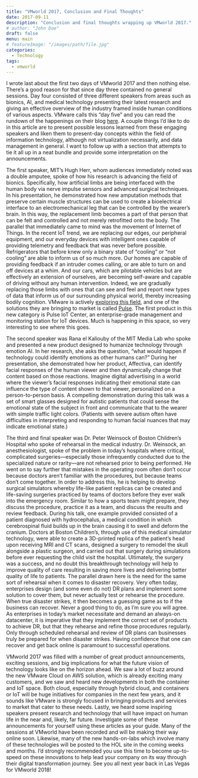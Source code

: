 ```yaml
---
title: "VMworld 2017, Conclusion and Final Thoughts"
date: 2017-09-11
description: "Conclusion and final thoughts wrapping up VMworld 2017."
# author: "John Doe"
draft: false
menu: main
# featureImage: "/images/path/file.jpg"
categories:
  - Technology
tags:
  - vmworld
---
```


I wrote last about the first two days of VMworld 2017 and then nothing else. There’s a good reason for that since day three contained no general sessions. Day four consisted of three different speakers from areas such as bionics, AI, and medical technology presenting their latest research and giving an effective overview of the industry framed inside human conditions of various aspects. VMware calls this “day five” and you can read the rundown of the happenings on their blog [here](https://blogs.vmware.com/vmworld/2017/08/vmworld-2017-us-recap-day-five.html). A couple things I’d like to do in this article are to present possible lessons learned from these engaging speakers and liken them to present-day concepts within the field of information technology, although not virtualization necessarily, and data management in general. I want to follow up with a section that attempts to tie it all up in a neat bundle and provide some interpretation on the announcements.

The first speaker, MIT’s Hugh Herr, whom audiences immediately noted was a double amputee, spoke of how his research is advancing the field of bionics. Specifically, how artificial limbs are being interfaced with the human body via nerve impulse sensors and advanced surgical techniques. In his presentation, he demonstrated how new amputation methods that preserve certain muscle structures can be used to create a bioelectrical interface to an electromechanical leg that can be controlled by the wearer’s brain. In this way, the replacement limb becomes a part of that person that can be felt and controlled and not merely retrofitted onto the body. The parallel that immediately came to mind was the movement of Internet of Things. In the recent IoT trend, we are replacing our edges, our peripheral equipment, and our everyday devices with intelligent ones capable of providing telemetry and feedback that was never before possible. Refrigerators that before knew only a binary state of “cooling” or “not cooling” are able to inform us of so much more. Our homes are capable of providing feedback if an intruder comes calling, or are able to turn on and off devices at a whim. And our cars, which are pilotable vehicles but are effectively an extension of ourselves, are becoming self-aware and capable of driving without any human intervention. Indeed, we are gradually replacing those limbs with ones that can see and feel and report new types of data that inform us of our surrounding physical world, thereby increasing bodily cognition. VMware is actively [exploring this field](https://www.vmware.com/solutions/iot.html), and one of the solutions they are bringing to market is called [Pulse](https://www.vmware.com/products/pulse.html). The first product in this new category is Pulse IoT Center, an enterprise-grade management and monitoring station for IoT devices. Much is happening in this space, so very interesting to see where this goes.

The second speaker was Rana el Kaliouby of the MIT Media Lab who spoke and presented a new product designed to humanize technology through emotion AI. In her research, she asks the question, “what would happen if technology could identify emotions as other humans can?” During her presentation, she demonstrated how her product, Affectiva, can identify facial responses of the human viewer and then dynamically change that content based on those reactions. Imagine digital advertising in a world where the viewer’s facial responses indicating their emotional state can influence the type of content shown to that viewer, personalized on a person-to-person basis. A compelling demonstration during this talk was a set of smart glasses designed for autistic patients that could sense the emotional state of the subject in front and communicate that to the wearer with simple traffic light colors. (Patients with severe autism often have difficulties in interpreting and responding to human facial nuances that may indicate emotional state.)

The third and final speaker was Dr. Peter Weinsock of Boston Children’s Hospital who spoke of rehearsal in the medical industry. Dr. Weinsock, an anesthesiologist, spoke of the problem in today’s hospitals where critical, complicated surgeries—especially those infrequently conducted due to the specialized nature or rarity—are not rehearsed prior to being performed. He went on to say further that mistakes in the operating room often don’t occur because doctors aren’t familiar with the procedures, but because teams don’t come together. In order to address this, he is helping to develop surgical simulators whereby life-like patient replicas can be created and life-saving surgeries practiced by teams of doctors before they ever walk into the emergency room. Similar to how a sports team might prepare, they discuss the procedure, practice it as a team, and discuss the results and review feedback. During his talk, one example provided consisted of a patient diagnosed with hydrocephalus, a medical condition in which cerebrospinal fluid builds up in the brain causing it to swell and deform the cranium. Doctors at Boston Children’s, through use of this medical simulator technology, were able to create a 3D-printed replica of the patient’s head upon receiving MRI and CT scans, designed a surgery to remodel the skull alongside a plastic surgeon, and carried out that surgery during simulations before ever requesting the child visit the hospital. Ultimately, the surgery was a success, and no doubt this breakthrough technology will help to improve quality of care resulting in saving more lives and delivering better quality of life to patients. The parallel drawn here is the need for the same sort of rehearsal when it comes to disaster recovery. Very often today, enterprises design (and some even do not) DR plans and implement some solution to cover them, but never actually test or rehearse the procedure. When true disaster strikes, it then becomes a guessing game as to if the business can recover. Never a good thing to do, as I’m sure you will agree. As enterprises in today’s market necessitate and demand an always-on datacenter, it is imperative that they implement the correct set of products to achieve DR, but that they rehearse and refine those procedures regularly. Only through scheduled rehearsal and review of DR plans can businesses truly be prepared for when disaster strikes. Having confidence that one can recover and get back online is paramount to successful operations.

VMworld 2017 was filled with a number of great product announcements, exciting sessions, and big implications for what the future vision of technology looks like on the horizon ahead. We saw a lot of buzz around the new VMware Cloud on AWS solution, which is already exciting many customers, and we saw and heard new developments in both the container and IoT space. Both cloud, especially through hybrid cloud, and containers or IoT will be huge initiatives for companies in the next few years, and it sounds like VMware is strongly focused in bringing products and services to market that cater to these needs. Lastly, we heard some inspiring speakers present research and technology that will have impact on human life in the near and, likely, far future. Investigate some of these announcements for yourself using these articles as your guide. Many of the sessions at VMworld have been recorded and will be making their way online soon. Likewise, many of the new hands-on-labs which involve many of these technologies will be posted to the HOL site in the coming weeks and months. I’d strongly recommended you use this time to become up-to-speed on these innovations to help lead your company on its way through their digital transformation journey. See you all next year back in Las Vegas for VMworld 2018!
